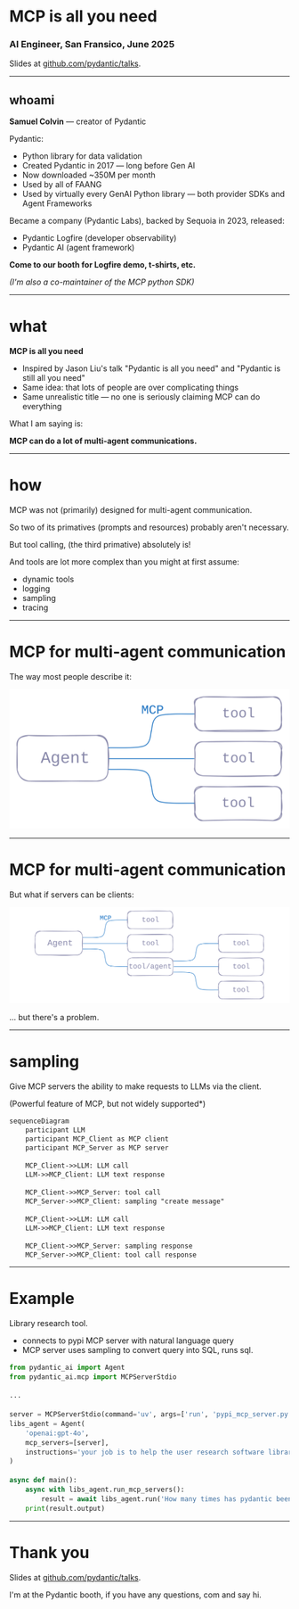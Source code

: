 # MCP is all you need

### AI Engineer, San Fransico, June 2025

Slides at [github.com/pydantic/talks](https://github.com/pydantic/talks).

---

## whoami

**Samuel Colvin** — creator of Pydantic

Pydantic:
* Python library for data validation
* Created Pydantic in 2017 — long before Gen AI
* Now downloaded ~350M per month
* Used by all of FAANG
* Used by virtually every GenAI Python library — both provider SDKs and Agent Frameworks

Became a company (Pydantic Labs), backed by Sequoia in 2023, released:
* Pydantic Logfire (developer observability)
* Pydantic AI (agent framework)

**Come to our booth for Logfire demo, t-shirts, etc.**

_(I'm also a co-maintainer of the MCP python SDK)_

---

# what

**MCP is all you need**

* Inspired by Jason Liu's talk "Pydantic is all you need" and "Pydantic is still all you need"
* Same idea: that lots of people are over complicating things
* Same unrealistic title — no one is seriously claiming MCP can do everything

What I am saying is:

**MCP can do a lot of multi-agent communications.**

---

# how

MCP was not (primarily) designed for multi-agent communication.

So two of its primatives (prompts and resources) probably aren't necessary.

But tool calling, (the third primative) absolutely is!

And tools are lot more complex than you might at first assume:
* dynamic tools
* logging
* sampling
* tracing

---

# MCP for multi-agent communication

The way most people describe it:

![Agents with MCP](images/agents-with-mcp.svg)

---

# MCP for multi-agent communication

But what if servers can be clients:

![Agents with MCP and Recursive](images/agents-with-mcp-recursive.svg)

... but there's a problem.

---

# sampling

Give MCP servers the ability to make requests to LLMs via the client.

(Powerful feature of MCP, but not widely supported*)


```mermaid
sequenceDiagram
    participant LLM
    participant MCP_Client as MCP client
    participant MCP_Server as MCP server

    MCP_Client->>LLM: LLM call
    LLM->>MCP_Client: LLM text response

    MCP_Client->>MCP_Server: tool call
    MCP_Server->>MCP_Client: sampling "create message"

    MCP_Client->>LLM: LLM call
    LLM->>MCP_Client: LLM text response

    MCP_Client->>MCP_Server: sampling response
    MCP_Server->>MCP_Client: tool call response
```

---

# Example

Library research tool.
* connects to pypi MCP server with natural language query
* MCP server uses sampling to convert query into SQL, runs sql.

```py
from pydantic_ai import Agent
from pydantic_ai.mcp import MCPServerStdio

...

server = MCPServerStdio(command='uv', args=['run', 'pypi_mcp_server.py'])
libs_agent = Agent(
    'openai:gpt-4o',
    mcp_servers=[server],
    instructions='your job is to help the user research software libraries and packages using the tools provided',
)

async def main():
    async with libs_agent.run_mcp_servers():
        result = await libs_agent.run('How many times has pydantic been downloaded this year')
    print(result.output)
```

---

# Thank you

Slides at [github.com/pydantic/talks](https://github.com/pydantic/talks).

I'm at the Pydantic booth, if you have any questions, com and say hi.
